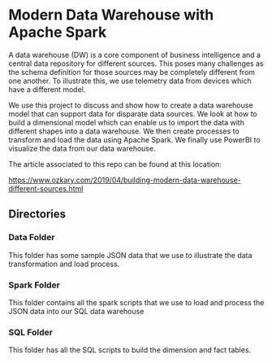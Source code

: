 # Modern Data Warehouse with Apache Spark

A data warehouse (DW) is a core component of business intelligence and a central data repository for different sources. This poses many challenges as the schema definition for those sources may be completely different from one another. To illustrate this, we use telemetry data from devices which have a different model.

We use this project to discuss and show how to create a data warehouse model that can support data for disparate data sources. We look at how to build a dimensional model which can enable us to import the data with different shapes into a data warehouse. We then create processes to transform and load the data using Apache Spark. We finally use PowerBI to visualize the data from our data warehouse.

The article associated to this repo can be found at this location:

https://www.ozkary.com/2019/04/building-modern-data-warehouse-different-sources.html

## Directories

### Data Folder
This folder has some sample JSON data that we use to illustrate the data transformation and load process.

### Spark Folder

This folder contains all the spark scripts that we use to load and process the JSON data into our SQL data warehouse

### SQL Folder

This folder has all the SQL scripts to build the dimension and fact tables.
